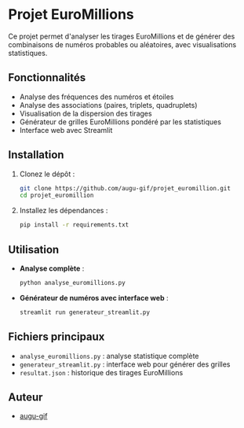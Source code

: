 # Projet EuroMillions

Ce projet permet d'analyser les tirages EuroMillions et de générer des combinaisons de numéros probables ou aléatoires, avec visualisations statistiques.

## Fonctionnalités
- Analyse des fréquences des numéros et étoiles
- Analyse des associations (paires, triplets, quadruplets)
- Visualisation de la dispersion des tirages
- Générateur de grilles EuroMillions pondéré par les statistiques
- Interface web avec Streamlit

## Installation
1. Clonez le dépôt :
   ```bash
   git clone https://github.com/augu-gif/projet_euromillion.git
   cd projet_euromillion
   ```
2. Installez les dépendances :
   ```bash
   pip install -r requirements.txt
   ```

## Utilisation
- **Analyse complète** :
  ```bash
  python analyse_euromillions.py
  ```
- **Générateur de numéros avec interface web** :
  ```bash
  streamlit run generateur_streamlit.py
  ```

## Fichiers principaux
- `analyse_euromillions.py` : analyse statistique complète
- `generateur_streamlit.py` : interface web pour générer des grilles
- `resultat.json` : historique des tirages EuroMillions

## Auteur
- [augu-gif](https://github.com/augu-gif) 